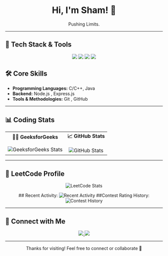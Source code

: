 <h1 align="center">Hi, I'm Sham! 👋</h1>

<p align="center">
  Pushing Limits.
</p>

---

## 🚀 Tech Stack & Tools

<p align="center">
  <img src="https://img.shields.io/badge/C++-00599C?style=flat-square&logo=c%2B%2B&logoColor=white" />
  <img src="https://img.shields.io/badge/Java-007396?style=flat-square&logo=java&logoColor=white" />
  <img src="https://img.shields.io/badge/GitHub-181717?style=flat-square&logo=github&logoColor=white" />
  <img src="https://img.shields.io/badge/Node.js-339933?style=flat-square&logo=node.js&logoColor=white" />
</p>

## 🛠️ Core Skills

- **Programming Languages:** C/C++, Java  
- **Backend:** Node.js , Express.js  
- **Tools & Methodologies:** Git , GitHub

---

## 📊 Coding Stats

<table>
  <tr>
    <td align="center">
      <b>👨‍💻 GeeksforGeeks</b><br><br>
      <img src="https://geeks-for-geeks-stats-api.vercel.app/?userName=radheyshayam2005" alt="GeeksforGeeks Stats" />
    </td>
    <td align="center">
      <b>📈 GitHub Stats</b><br><br>
      <img src="https://github-readme-stats.vercel.app/api?username=RADHE-SHYAM-03&show_icons=true&theme=radical" alt="GitHub Stats" />
    </td>
  </tr>
</table>

---

## 🧠 LeetCode Profile

<p align="center">
  <img src="https://leetcard.jacoblin.cool/sham_dravid_03?theme=dark&font=Noto%20Sans%20Runic&ext=heatmap" alt="LeetCode Stats" />
</p>
<p align="center">
   ## Recent Activity: <img src="https://leetcard.jacoblin.cool/sham_dravid_03?ext=activity" alt="Recent Activity" />  
 ##Contest Rating History: <img src="https://leetcard.jacoblin.cool/sham_dravid_03?ext=contest" alt="Contest History" />  
</p>

  
---

## 🔗 Connect with Me

<p align="center">
  <a href="https://github.com/RADHE-SHYAM-03" target="_blank">
    <img src="https://img.shields.io/badge/GitHub-RADHE--SHYAM--03-181717?style=for-the-badge&logo=github&logoColor=white" />
  </a>
  <a href="https://www.linkedin.com/in/radhe-shyam-6b5780236/" target="_blank">
    <img src="https://img.shields.io/badge/LinkedIn-Radhey%20Shyam-0077B5?style=for-the-badge&logo=linkedin&logoColor=white" />
  </a>
</p>

---

<p align="center">Thanks for visiting! Feel free to connect or collaborate 🤝</p>
